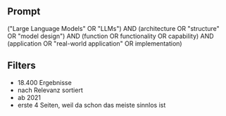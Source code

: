 ## Prompt

("Large Language Models" OR "LLMs") AND (architecture OR "structure" OR "model design") AND (function OR functionality OR capability) AND (application OR "real-world application" OR implementation)

## Filters

-   18.400 Ergebnisse
-   nach Relevanz sortiert
-   ab 2021
-   erste 4 Seiten, weil da schon das meiste sinnlos ist

